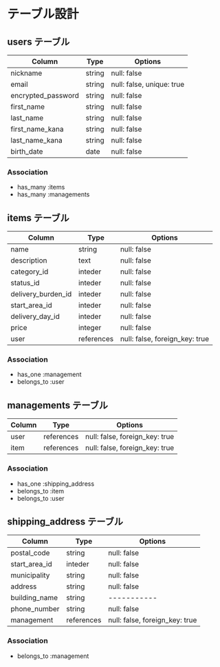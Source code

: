 # テーブル設計

## users テーブル

| Column              | Type   | Options     |
| --------            | ------ | ----------- |
| nickname            | string | null: false |
| email               | string | null: false, unique: true|
| encrypted_password  | string | null: false |
| first_name          | string | null: false |
| last_name           | string | null: false |
| first_name_kana     | string | null: false |
| last_name_kana      | string | null: false |
| birth_date          | date   | null: false |



### Association
<!-- ユーザーから見て他のテーブルがどうか -->
- has_many :items
- has_many :managements

## items テーブル

| Column             | Type       | Options     |
| ------             | ------     | ----------- |
| name               | string     | null: false |
| description        | text       | null: false |
| category_id        | inteder    | null: false |
| status_id          | inteder    | null: false |
| delivery_burden_id | inteder    | null: false |
| start_area_id      | inteder    | null: false |
| delivery_day_id    | inteder    | null: false |
| price              | integer    | null: false |
| user               | references | null: false, foreign_key: true |
### Association
- has_one :management
- belongs_to :user

## managements テーブル

| Column  | Type         | Options     |
| ------  | ------       | ----------- |
| user    | references   | null: false, foreign_key: true |
| item    | references   | null: false, foreign_key: true |

### Association
- has_one :shipping_address
- belongs_to :item
- belongs_to :user


## shipping_address テーブル

| Column        | Type         | Options     |
| ------        | ------       | ----------- |
| postal_code   | string       | null: false |
| start_area_id | inteder      | null: false |
| municipality  | string       | null: false |
| address       | string       | null: false |
| building_name | string       | ----------- |
| phone_number  | string       | null: false |
| management    | references   | null: false, foreign_key: true |

### Association
- belongs_to :management